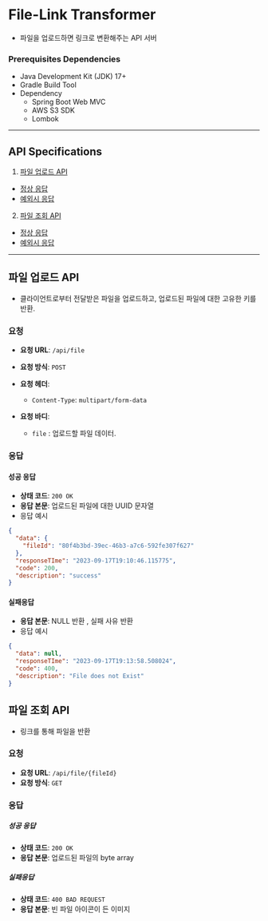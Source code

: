 # File-Link Transformer

- 파일을 업로드하면 링크로 변환해주는 API 서버

### Prerequisites Dependencies

- Java Development Kit (JDK) 17+
- Gradle Build Tool
- Dependency
    - Spring Boot Web MVC
    - AWS S3 SDK
    - Lombok

<hr>

## API Specifications

1. [파일 업로드 API](#파일-업로드-api)
  - [정상 응답](#정상-응답)
  - [예외시 응답](#예외시-응답)
2. [파일 조회 API](#파일-조회-api)
  - [정상 응답](#정상-응답)
  - [예외시 응답](#예외시-응답)

<hr>

## 파일 업로드 API

- 클라이언트로부터 전달받은 파일을 업로드하고, 업로드된 파일에 대한 고유한 키를 반환.

### 요청

- **요청 URL**: `/api/file`
- **요청 방식**: `POST`
- **요청 헤더**:
    - `Content-Type`: `multipart/form-data`

- **요청 바디**:
    - `file` : 업로드할 파일 데이터.

### 응답

#### 성공 응답

- **상태 코드**: `200 OK`
- **응답 본문**: 업로드된 파일에 대한 UUID 문자열
- 응답 예시

```json
{
  "data": {
    "fileId": "80f4b3bd-39ec-46b3-a7c6-592fe307f627"
  },
  "responseTIme": "2023-09-17T19:10:46.115775",
  "code": 200,
  "description": "success"
}
```


#### 실패응답

- **응답 본문**:  NULL 반환 , 실패 사유 반환
- 응답 예시

```json
{
  "data": null,
  "responseTIme": "2023-09-17T19:13:58.508024",
  "code": 400,
  "description": "File does not Exist"
}
```

## 파일 조회 API

- 링크를 통해 파일을 반환

### 요청

- **요청 URL**: `/api/file/{fileId}`
- **요청 방식**: `GET`

### 응답

##### 성공 응답

- **상태 코드**: `200 OK`
- **응답 본문**: 업로드된 파일의 byte array

##### 실패응답

- **상태 코드**: `400 BAD REQUEST`
- **응답 본문**: 빈 파일 아이콘이 든 이미지 

